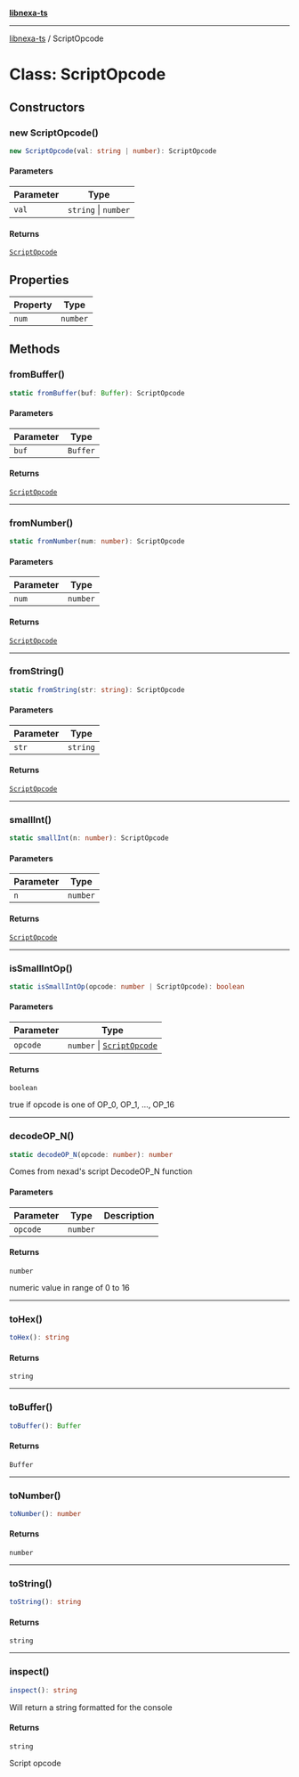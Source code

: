 [**libnexa-ts**](../index.md)

***

[libnexa-ts](../index.md) / ScriptOpcode

# Class: ScriptOpcode

## Constructors

### new ScriptOpcode()

```ts
new ScriptOpcode(val: string | number): ScriptOpcode
```

#### Parameters

| Parameter | Type |
| ------ | ------ |
| `val` | `string` \| `number` |

#### Returns

[`ScriptOpcode`](ScriptOpcode.md)

## Properties

| Property | Type |
| ------ | ------ |
| <a id="num"></a> `num` | `number` |

## Methods

### fromBuffer()

```ts
static fromBuffer(buf: Buffer): ScriptOpcode
```

#### Parameters

| Parameter | Type |
| ------ | ------ |
| `buf` | `Buffer` |

#### Returns

[`ScriptOpcode`](ScriptOpcode.md)

***

### fromNumber()

```ts
static fromNumber(num: number): ScriptOpcode
```

#### Parameters

| Parameter | Type |
| ------ | ------ |
| `num` | `number` |

#### Returns

[`ScriptOpcode`](ScriptOpcode.md)

***

### fromString()

```ts
static fromString(str: string): ScriptOpcode
```

#### Parameters

| Parameter | Type |
| ------ | ------ |
| `str` | `string` |

#### Returns

[`ScriptOpcode`](ScriptOpcode.md)

***

### smallInt()

```ts
static smallInt(n: number): ScriptOpcode
```

#### Parameters

| Parameter | Type |
| ------ | ------ |
| `n` | `number` |

#### Returns

[`ScriptOpcode`](ScriptOpcode.md)

***

### isSmallIntOp()

```ts
static isSmallIntOp(opcode: number | ScriptOpcode): boolean
```

#### Parameters

| Parameter | Type |
| ------ | ------ |
| `opcode` | `number` \| [`ScriptOpcode`](ScriptOpcode.md) |

#### Returns

`boolean`

true if opcode is one of OP_0, OP_1, ..., OP_16

***

### decodeOP\_N()

```ts
static decodeOP_N(opcode: number): number
```

Comes from nexad's script DecodeOP_N function

#### Parameters

| Parameter | Type | Description |
| ------ | ------ | ------ |
| `opcode` | `number` |  |

#### Returns

`number`

numeric value in range of 0 to 16

***

### toHex()

```ts
toHex(): string
```

#### Returns

`string`

***

### toBuffer()

```ts
toBuffer(): Buffer
```

#### Returns

`Buffer`

***

### toNumber()

```ts
toNumber(): number
```

#### Returns

`number`

***

### toString()

```ts
toString(): string
```

#### Returns

`string`

***

### inspect()

```ts
inspect(): string
```

Will return a string formatted for the console

#### Returns

`string`

Script opcode
